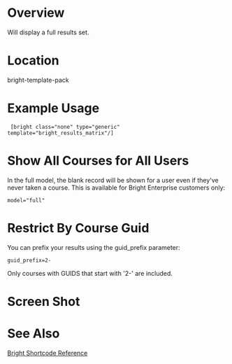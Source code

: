 # Overview

Will display a full results set.

# Location

bright-template-pack

# Example Usage

     [bright class="none" type="generic" template="bright_results_matrix"/]
    

# Show All Courses for All Users

In the full model, the blank record will be shown for a user even if they've never taken a course. This is available for Bright Enterprise customers only:

    model="full"
    

# Restrict By Course Guid

You can prefix your results using the guid_prefix parameter:

    guid_prefix=2-  
    

Only courses with GUIDS that start with '2-' are included.

# Screen Shot

# See Also

[Bright Shortcode Reference][1]

 [1]: http://help.aura-software.com/bright-shortcode-reference/

